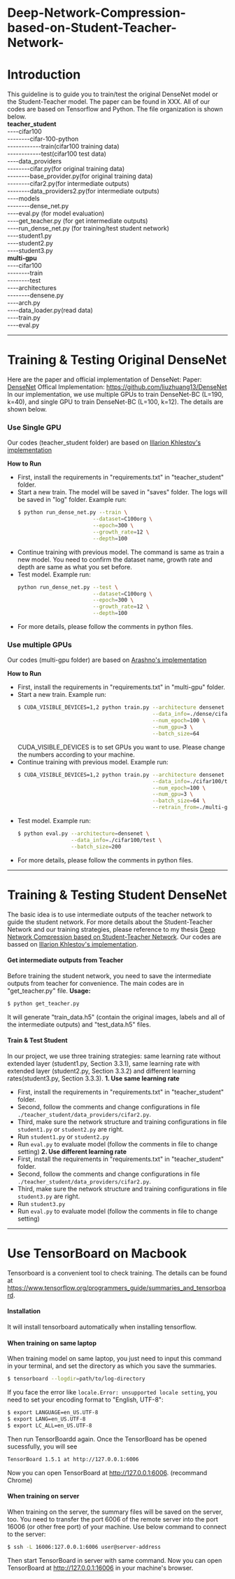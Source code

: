 # Deep-Network-Compression-based-on-Student-Teacher-Network-
# Introduction
This guideline is to guide you to train/test the original DenseNet model or the Student-Teacher model. The paper can be found in XXX. 
All of our codes are based on Tensorflow and Python.
The file organization is shown below.  
**teacher_student**  
----cifar100  
--------cifar-100-python  
------------train(cifar100 training data)  
------------test(cifar100 test data)  
----data_providers  
--------cifar.py(for original training data)  
--------base_provider.py(for original training data)  
--------cifar2.py(for intermediate outputs)  
--------data_providers2.py(for intermediate outputs)  
----models  
--------dense_net.py  
----eval.py (for model evaluation)  
----get_teacher.py (for get intermediate outputs)  
----run_dense_net.py (for training/test student network)  
----student1.py  
----student2.py  
----student3.py  
**multi-gpu**  
----cifar100  
--------train  
--------test  
----architectures  
--------densene.py  
----arch.py  
----data_loader.py(read data)  
----train.py  
----eval.py  
***  
# Training & Testing Original DenseNet
Here are the paper and official implementation of DenseNet:
Paper: [DenseNet]
Offical Implementation: https://github.com/liuzhuang13/DenseNet
In our implementation, we use multiple GPUs to train DenseNet-BC (L=190, k=40), and single GPU to train DenseNet-BC (L=100, k=12). The details are shown below.
### Use Single GPU
Our codes (teacher_student folder) are based on [Illarion Khlestov's implementation]

**How to Run**
- First, install the requirements in "requirements.txt" in "teacher_student" folder.
- Start a new train. The model will be saved in "saves" folder. The logs will be saved in "log" folder. Example run: 
  ```sh
  $ python run_dense_net.py --train \
                          --dataset=C100org \
                          --epoch=300 \
                          --growth_rate=12 \
                          --depth=100 
  ```
- Continue training with previous model. The command is same as train a new model. You need to confirm the dataset name, growth rate and depth are same as what you set before.
- Test model. Example run:
  ```sh
  python run_dense_net.py --test \
                          --dataset=C100org \
                          --epoch=300 \
                          --growth_rate=12 \
                          --depth=100 
  ```
- For more details, please follow the comments in python files.
### Use multiple GPUs
Our codes (multi-gpu folder) are based on [Arashno's implementation]

**How to Run**
- First, install the requirements in "requirements.txt" in "multi-gpu" folder.  
- Start a new train. Example run:
  ```sh
  $ CUDA_VISIBLE_DEVICES=1,2 python train.py --architecture densenet \
                                             --data_info=./dense/cifar100/train \
                                             --num_epoch=100 \
                                             --num_gpu=3 \
                                             --batch_size=64
  ```
  CUDA_VISIBLE_DEVICES is to set GPUs you want to use. Please change the numbers according to your machine.
- Continue training with previous model. Example run:
  ```sh
  $ CUDA_VISIBLE_DEVICES=1,2 python train.py --architecture densenet \
                                             --data_info=./cifar100/train \
                                             --num_epoch=100 \
                                             --num_gpu=3 \
                                             --batch_size=64 \
                                             --retrain_from=./multi-gpu/dense-190/
  ```
- Test model. Example run:
  ```sh
  $ python eval.py --architecture=densenet \
                   --data_info=./cifar100/test \
                   --batch_size=200
  ```
- For more details, please follow the comments in python files.
***  
# Training & Testing Student DenseNet
The basic idea is to use intermediate outputs of the teacher network to guide the student network. For more details about the Student-Teacher Network and our training strategies, please reference to my thesis [Deep Network Compression based on Student-Teacher Network].
Our codes are bassed on [Illarion Khlestov's implementation].
#### Get intermediate outputs from Teacher
Before training the student network, you need to save the intermediate outputs from teacher for convenience. The main codes are in "get_teacher.py" file.
**Usage:**
```sh 
$ python get_teacher.py
```
It will generate "train_data.h5" (contain the original images, labels and all of the intermediate outputs) and "test_data.h5" files.
#### Train & Test Student
In our project, we use three training strategies: same learning rate without extended layer (student1.py, Section 3.3.1), same learning rate with extended layer (student2.py, Section 3.3.2) and different learning rates(student3.py, Section 3.3.3).
**1. Use same learning rate**
- First, install the requirements in "requirements.txt" in "teacher_student" folder.
- Second, follow the comments and change configurations in file ```./teacher_student/data_providers/cifar2.py```. 
- Third, make sure the network structure and training configurations in file ```student1.py``` or ```student2.py``` are right.
- Run ```student1.py``` or ```student2.py```
- Run ```eval.py``` to evaluate model (follow the comments in file to change setting)
**2. Use different learning rate**
- First, install the requirements in "requirements.txt" in "teacher_student" folder.
- Second, follow the comments and change configurations in file ```./teacher_student/data_providers/cifar2.py```. 
- Third, make sure the network structure and training configurations in file ```student3.py``` are right.
- Run ```student3.py```
- Run ```eval.py``` to evaluate model (follow the comments in file to change setting)
***  
# Use TensorBoard on Macbook
Tensorboard is a convenient tool to check training. The details can be found at https://www.tensorflow.org/programmers_guide/summaries_and_tensorboard. 
#### Installation
It will install tensorboard automatically when installing tensorflow.
#### When training on same laptop
When training model on same laptop, you just need to input this command in your terminal, and set the directory as which you save the summaries.
```sh
$ tensorboard --logdir=path/to/log-directory
```
If you face the error like
```locale.Error: unsupported locale setting```,
you need to set your encoding format to "English, UTF-8":
```sh
$ export LANGUAGE=en_US.UTF-8
$ export LANG=en_US.UTF-8
$ export LC_ALL=en_US.UTF-8
```
Then run TensorBoardd again.
Once the TensorBoard has be opened sucessfully, you will see 
```sh
TensorBoard 1.5.1 at http://127.0.0.1:6006
```
Now you can open TensorBoard at http://127.0.0.1:6006. (recommand Chrome)
#### When training on server
When training on the server, the summary files will be saved on the server, too. You need to transfer the port 6006 of the remote server into the port 16006 (or other free port) of your machine. Use below command to connect to the server:
```sh
$ ssh -L 16006:127.0.0.1:6006 user@server-address
```
Then start TensorBoard in server with same command.
Now you can open TensorBoard at http://127.0.0.1:16006 in your machine's browser.


[Arashno's implementation]: <https://github.com/arashno/tensorflow_multigpu_imagenet> 
[Illarion Khlestov's implementation]: <https://github.com/ikhlestov/vision_networks>  
[DenseNet]: <https://arxiv.org/abs/1608.06993>
[Deep Network Compression based on Student-Teacher Network]: <http:172.0.0.1>
